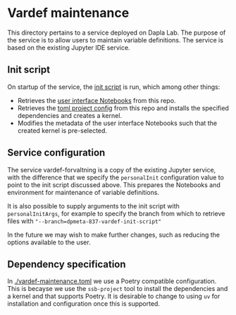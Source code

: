 # Vardef maintenance

This directory pertains to a service deployed on Dapla Lab. The purpose of the service is to allow users to maintain variable definitions. The service is based on the existing Jupyter IDE service.

## Init script

On startup of the service, the [init script](./vardef_client_init.sh) is run, which among other things:

- Retrieves the [user interface Notebooks](../demo/variable_definitions/) from this repo.
- Retrieves the [toml project config](./vardef-maintenance.toml) from this repo and installs the specified dependencies and creates a kernel.
- Modifies the metadata of the user interface Notebooks such that the created kernel is pre-selected.

## Service configuration

The service vardef-forvaltning is a copy of the existing Jupyter service, with the difference that we specify the `personalInit` configuration value to point to the init script discussed above. This prepares the Notebooks and environment for maintenance of variable definitions.

It is also possible to supply arguments to the init script with `personalInitArgs`, for example to specify the branch from which to retrieve files with `"--branch=dpmeta-837-vardef-init-script"`

In the future we may wish to make further changes, such as reducing the options available to the user.

## Dependency specification

In [./vardef-maintenance.toml](./vardef-maintenance.toml) we use a Poetry compatible configuration. This is becayse we use the `ssb-project` tool to install the dependencies and a kernel and that supports Poetry. It is desirable to change to using `uv` for installation and configuration once this is supported.
